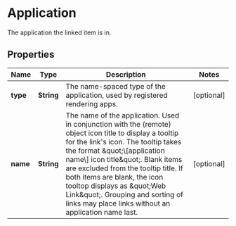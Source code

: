 

# Application

The application the linked item is in.

## Properties

| Name | Type | Description | Notes |
|------------ | ------------- | ------------- | -------------|
|**type** | **String** | The name-spaced type of the application, used by registered rendering apps. |  [optional] |
|**name** | **String** | The name of the application. Used in conjunction with the (remote) object icon title to display a tooltip for the link&#39;s icon. The tooltip takes the format \&quot;\\[application name\\] icon title\&quot;. Blank items are excluded from the tooltip title. If both items are blank, the icon tooltop displays as \&quot;Web Link\&quot;. Grouping and sorting of links may place links without an application name last. |  [optional] |



